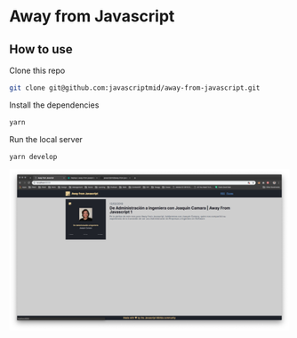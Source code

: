 # Away from Javascript

## How to use

Clone this repo

```bash
git clone git@github.com:javascriptmid/away-from-javascript.git
```

Install the dependencies

```bash
yarn
```

Run the local server

```bash
yarn develop
```

![away-from-javascript](/assets/screen.png)

